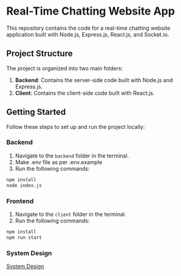# Real-Time Chatting Website App

This repository contains the code for a real-time chatting website application built with Node.js, Express.js, React.js, and Socket.io.

## Project Structure

The project is organized into two main folders:

1. **Backend**: Contains the server-side code built with Node.js and Express.js.
2. **Client**: Contains the client-side code built with React.js.

## Getting Started

Follow these steps to set up and run the project locally:

### Backend

1. Navigate to the `backend` folder in the terminal.
2. Make .env file as per .env.example
3. Run the following commands:

```bash
npm install
node index.js
```
### Frontend

1. Navigate to the `client` folder in the terminal.
2. Run the following commands:

```bash
npm install
npm run start
```
### System Design
 [System Design]((https://github.com/krishnan05/Chat-App/blob/master/.github/SYSTEMDESIGN.md)https://github.com/krishnan05/Chat-App/blob/master/.github/SYSTEMDESIGN.md)
